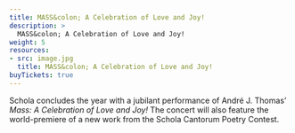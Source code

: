 ```yaml
---
title: MASS&colon; A Celebration of Love and Joy!
description: >
  MASS&colon; A Celebration of Love and Joy!
weight: 5
resources:
- src: image.jpg
  title: MASS&colon; A Celebration of Love and Joy!
buyTickets: true
---
```


Schola concludes the year with a jubilant performance of Andr&eacute; J. Thomas&rsquo;
_Mass&colon; A Celebration of Love and Joy!_
The concert will also feature the world-premiere of a new work from the Schola Cantorum Poetry Contest.
